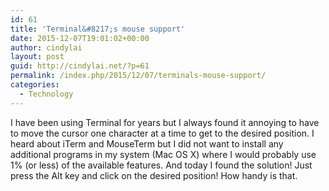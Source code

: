 ```yaml
---
id: 61
title: 'Terminal&#8217;s mouse support'
date: 2015-12-07T19:01:02+00:00
author: cindylai
layout: post
guid: http://cindylai.net/?p=61
permalink: /index.php/2015/12/07/terminals-mouse-support/
categories:
  - Technology
---
```

I have been using Terminal for years but I always found it annoying to have to move the cursor one character at a time to get to the desired position. I heard about iTerm and MouseTerm but I did not want to install any additional programs in my system (Mac OS X) where I would probably use 1% (or less) of the available features. And today I found the solution! Just press the Alt key and click on the desired position! How handy is that.